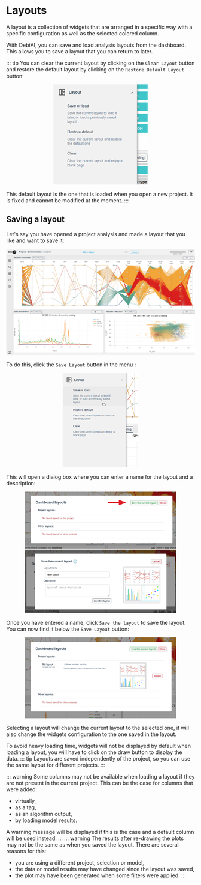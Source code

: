 # Layouts

A layout is a collection of widgets that are arranged in a specific way with a specific configuration as well as the selected colored column.

With DebiAI, you can save and load analysis layouts from the dashboard. This allows you to save a layout that you can return to later.

::: tip
You can clear the current layout by clicking on the `Clear Layout` button and restore the default layout by clicking on the `Restore Default Layout` button:

<p align="center">
<img src="./otherLayoutControls.png" width="50%" alt="Clear layout button">
</p>

This default layout is the one that is loaded when you open a new project. It is fixed and cannot be modified at the moment.
:::

## Saving a layout

Let's say you have opened a project analysis and made a layout that you like and want to save it:

![A nice layout](./analysisPage.png)

To do this, click the `Save Layout` button in the menu :

<p align="center">
<img src="./exportMenuPosition.png" width="40%" alt="Save layout button">
</p>

This will open a dialog box where you can enter a name for the layout and a description:

<p align="center">
<img src="./newLayoutPanel.png" width="80%" alt="New layout menu">
<img src="./newLayoutPanel2.png" width="80%" alt="New layout menu 2">
</p>

Once you have entered a name, click `Save the layout` to save the layout. You can now find it below the `Save Layout` button:

<p align="center">
<img src="./layoutViewPanel.png" width="80%" alt="Layout menu">
</p>

Selecting a layout will change the current layout to the selected one, it will also change the widgets configuration to the one saved in the layout.

To avoid heavy loading time, widgets will not be displayed by default when loading a layout, you will have to click on the draw button to display the data.
::: tip
Layouts are saved independently of the project, so you can use the same layout for different projects.
:::

::: warning
Some columns may not be available when loading a layout if they are not present in the current project. This can be the case for columns that were added:

- virtually,
- as a tag,
- as an algorithm output,
- by loading model results.

A warning message will be displayed if this is the case and a default column will be used instead.
:::
::: warning
The results after re-drawing the plots may not be the same as when you saved the layout. There are several reasons for this:

- you are using a different project, selection or model,
- the data or model results may have changed since the layout was saved,
- the plot may have been generated when some filters were applied.
  :::
